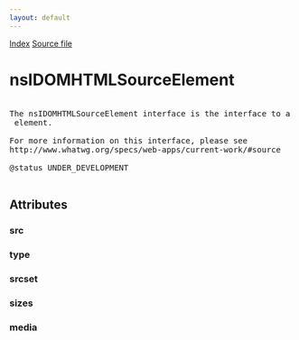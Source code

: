 ```yaml
---
layout: default
---
```

<div id='links'><a href="../index.html">Index</a>
<a href="http://dxr.mozilla.org/mozilla-central/source/dom/interfaces/html/nsIDOMHTMLSourceElement.idl">Source file</a>
</div>

# nsIDOMHTMLSourceElement #
<pre>  
The nsIDOMHTMLSourceElement interface is the interface to a HTML  
<source> element.  
  
For more information on this interface, please see  
http://www.whatwg.org/specs/web-apps/current-work/#source  
  
@status UNDER_DEVELOPMENT  
  
</pre>
## Attributes ##

### src ###

### type ###

### srcset ###

### sizes ###

### media ###
